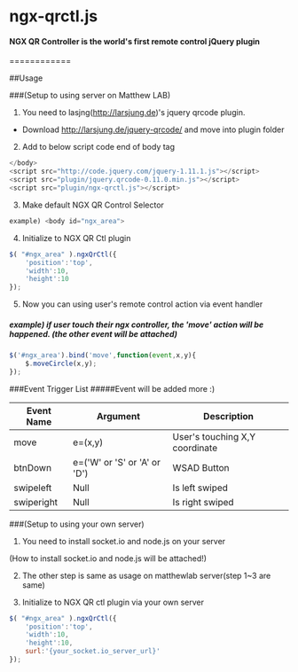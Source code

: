 # ngx-qrctl.js
#### NGX QR Controller is the world's first remote control jQuery plugin
============

##Usage

###(Setup to using server on Matthew LAB)

1. You need to lasjng(http://larsjung.de)'s jquery qrcode plugin.
- Download http://larsjung.de/jquery-qrcode/ and move into plugin folder

2. Add to below script code end of body tag
```javascript
</body>
<script src="http://code.jquery.com/jquery-1.11.1.js"></script>
<script src="plugin/jquery.qrcode-0.11.0.min.js"></script>
<script src="plugin/ngx-qrctl.js"></script>
```
3. Make default NGX QR Control Selector
```javascript
example) <body id="ngx_area">
```
4. Initialize to NGX QR Ctl plugin
```javascript
$( "#ngx_area" ).ngxQrCtl({
    'position':'top',
    'width':10,
    'height':10
});
```
5. Now you can using user's remote control action via event handler
##### example) if user touch their ngx controller, the 'move' action will be happened. (the other event will be attached)
```javascript
$('#ngx_area').bind('move',function(event,x,y){
    $.moveCircle(x,y);
});
```

###Event Trigger List
#####Event will be added more :)

| Event Name | Argument | Description |
| --------- | ------- | ------- |
| move  | e=(x,y) | User's touching X,Y coordinate |
| btnDown  | e=('W' or 'S' or 'A' or 'D') | WSAD Button |
| swipeleft  | Null | Is left swiped |
| swiperight  | Null | Is right swiped |

###(Setup to using your own server)

1. You need to install socket.io and node.js on your server

(How to install socket.io and node.js will be attached!)

2. The other step is same as usage on matthewlab server(step 1~3 are same)

3. Initialize to NGX QR ctl plugin via your own server
```javascript
$( "#ngx_area" ).ngxQrCtl({
    'position':'top',
    'width':10,
    'height':10,
    surl:'{your_socket.io_server_url}'
});
```
